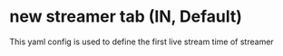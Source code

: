 # new streamer tab (IN, Default)

This yaml config is used to define the first live stream time of streamer
